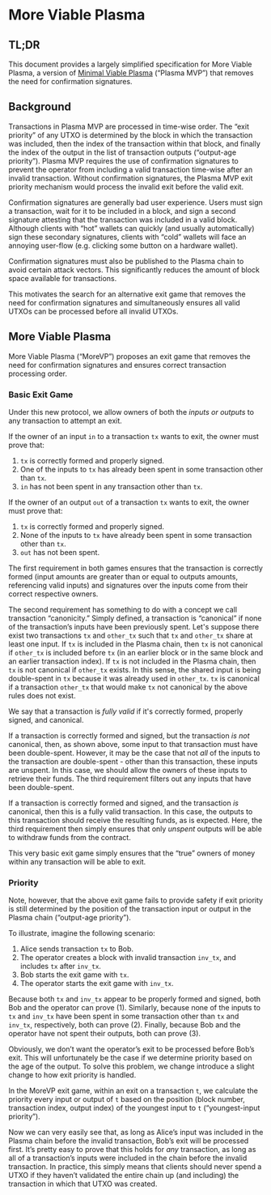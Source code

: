# More Viable Plasma

## TL;DR

This document provides a largely simplified specification for More Viable Plasma, a version of [Minimal Viable Plasma](https://ethresear.ch/t/minimal-viable-plasma/426) (“Plasma MVP”) that removes the need for confirmation signatures.

## Background

Transactions in Plasma MVP are processed in time-wise order.
The “exit priority” of any UTXO is determined by the block in which the transaction was included, then the index of the transaction within that block, and finally the index of the output in the list of transaction outputs (“output-age priority”).
Plasma MVP requires the use of confirmation signatures to prevent the operator from including a valid transaction time-wise after an invalid transaction.
Without confirmation signatures, the Plasma MVP exit priority mechanism would process the invalid exit before the valid exit. 

Confirmation signatures are generally bad user experience.
Users must sign a transaction, wait for it to be included in a block, and sign a second signature attesting that the transaction was included in a valid block.
Although clients with “hot” wallets can quickly (and usually automatically) sign these secondary signatures, clients with “cold” wallets will face an annoying user-flow (e.g. clicking some button on a hardware wallet).  

Confirmation signatures must also be published to the Plasma chain to avoid certain attack vectors.
This significantly reduces the amount of block space available for transactions. 

This motivates the search for an alternative exit game that removes the need for confirmation signatures and simultaneously ensures all valid UTXOs can be processed before all invalid UTXOs. 

## More Viable Plasma

More Viable Plasma (“MoreVP”) proposes an exit game that removes the need for confirmation signatures and ensures correct transaction processing order.

### Basic Exit Game

Under this new protocol, we allow owners of both the *inputs or outputs* to any transaction to attempt an exit. 

If the owner of an input `in` to a transaction `tx` wants to exit, the owner must prove that:
1. `tx` is correctly formed and properly signed.
2. One of the inputs to `tx` has already been spent in some transaction other than `tx`.
3. `in` has not been spent in any transaction other than `tx`.

If the owner of an output `out` of a transaction `tx` wants to exit, the owner must prove that:
1. `tx` is correctly formed and properly signed.
2. None of the inputs to `tx` have already been spent in some transaction other than `tx`.
3. `out` has not been spent.

The first requirement in both games ensures that the transaction is correctly formed (input amounts are greater than or equal to outputs amounts, referencing valid inputs) and signatures over the inputs come from their correct respective owners.

The second requirement has something to do with a concept we call transaction “canonicity.”
Simply defined, a transaction is “canonical” if none of the transaction’s inputs have been previously spent.
Let's suppose there exist two transactions `tx` and `other_tx` such that `tx` and `other_tx` share at least one input.
If `tx` is included in the Plasma chain, then `tx` is not canonical if `other_tx` is included before `tx` (in an earlier block or in the same block and an earlier transaction index).
If `tx` is not included in the Plasma chain, then `tx` is not canonical if `other_tx` exists.
In this sense, the shared input is being double-spent in `tx` because it was already used in `other_tx`. 
`tx` is canonical if a transaction `other_tx` that would make `tx` not canonical by the above rules does not exist.

We say that a transaction is *fully valid* if it's correctly formed, properly signed, and canonical.

If a transaction is correctly formed and signed, but the transaction *is not* canonical, then, as shown above, some input to that transaction must have been double-spent.
However, it may be the case that not *all* of the inputs to the transaction are double-spent - other than this transaction, these inputs are unspent.
In this case, we should allow the owners of these inputs to retrieve their funds.
The third requirement filters out any inputs that have been double-spent. 

If a transaction is correctly formed and signed, and the transaction *is* canonical, then this is a fully valid transaction.
In this case, the outputs to this transaction should receive the resulting funds, as is expected.
Here, the third requirement then simply ensures that only *unspent* outputs will be able to withdraw funds from the contract.

This very basic exit game simply ensures that the “true” owners of money within any transaction will be able to exit.

### Priority

Note, however, that the above exit game fails to provide safety if exit priority is still determined by the position of the transaction input or output in the Plasma chain (“output-age priority”). 

To illustrate, imagine the following scenario:

1. Alice sends transaction `tx` to Bob.
2. The operator creates a block with invalid transaction `inv_tx`, and includes `tx` after `inv_tx`.
3. Bob starts the exit game with `tx`.
4. The operator starts the exit game with `inv_tx`.

Because both `tx` and `inv_tx` appear to be properly formed and signed, both Bob and the operator can prove (1).
Similarly, because none of the inputs to `tx` and `inv_tx` have been spent in some transaction other than `tx` and `inv_tx`, respectively, both can prove (2).
Finally, because Bob and the operator have not spent their outputs, both can prove (3). 

Obviously, we don’t want the operator’s exit to be processed before Bob’s exit.
This will unfortunately be the case if we determine priority based on the age of the output.
To solve this problem, we change introduce a slight change to how exit priority is handled.

In the MoreVP exit game, within an exit on a transaction `t`, we calculate the priority every input or output of `t` based on the position (block number, transaction index, output index) of the youngest input to `t` (“youngest-input priority”).

Now we can very easily see that, as long as Alice’s input was included in the Plasma chain before the invalid transaction, Bob’s exit will be processed first.
It’s pretty easy to prove that this holds for *any* transaction, as long as all of a transaction’s inputs were included in the chain before the invalid transaction.
In practice, this simply means that clients should never spend a UTXO if they haven’t validated the entire chain up (and including) the transaction in which that UTXO was created. 
